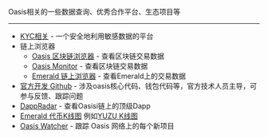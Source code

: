 Oasis相关的一些数据查询、优秀合作平台、生态项目等

------

- [KYC相关](https://auth.oasislabs.com/) - 一个安全地利用敏感数据的平台
- 链上浏览器
  - [Oasis 区块链浏览器](https://www.oasisscan.com/) - 查看区块链交易数据
  - [Oasis Monitor](https://oasismonitor.com/) - 查看区块链交易数据
  - [Emerald 链上浏览器](https://explorer.emerald.oasis.dev/) - 查看Emerald上的交易数据
- [官方开发 Github](https://github.com/oasisprotocol) - 涉及oasis核心代码、钱包代码等，官方技术人员主导，可参与反馈、跟踪问题
- [DappRadar](https://dappradar.com/rankings/protocol/oasis) - 查看Oasisi链上的顶级Dapp
- [Emerald 代币K线图](https://dexscreener.com/oasisemerald) 例如[YUZU K线图](https://dexscreener.com/oasisemerald/0x941494a56164ea04d79f9867dddb0dd754a625cc) 
- [Oasis Watcher](https://oasiswatcher.com/dapps-list/) - 跟踪 Oasis 网络上的每个新项目
